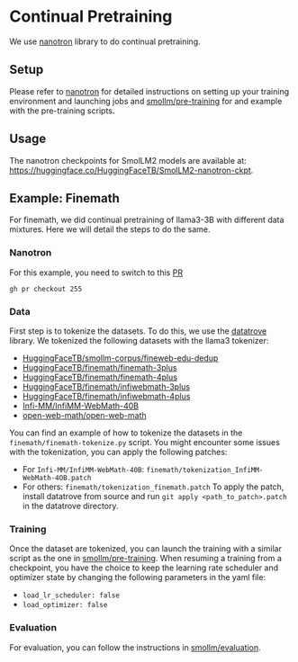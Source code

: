 # Continual Pretraining
We use [nanotron](https://github.com/huggingface/nanotron/) library to do continual pretraining.

## Setup

Please refer to [nanotron](https://github.com/huggingface/nanotron/) for detailed instructions on setting up your training environment and launching jobs and [smollm/pre-training](https://github.com/huggingface/smollm/tree/main/pre-training) for and example with the pre-training scripts.

## Usage

The nanotron checkpoints for SmolLM2 models are available at: https://huggingface.co/HuggingFaceTB/SmolLM2-nanotron-ckpt. 

## Example: Finemath
For finemath, we did continual pretraining of llama3-3B with different data mixtures. Here we will detail the steps to do the same.

### Nanotron
For this example, you need to switch to this [PR](https://github.com/huggingface/nanotron/pull/255)
```
gh pr checkout 255
```

### Data
First step is to tokenize the datasets. To do this, we use the [datatrove](https://github.com/huggingface/datatrove) library. We tokenized the following datasets with the llama3 tokenizer:
- [HuggingFaceTB/smollm-corpus/fineweb-edu-dedup](https://huggingface.co/datasets/HuggingFaceTB/smollm-corpus/tree/main/fineweb-edu-dedup)
- [HuggingFaceTB/finemath/finemath-3plus](https://huggingface.co/datasets/HuggingFaceTB/finemath/tree/main/finemath-3plus)
- [HuggingFaceTB/finemath/finemath-4plus](https://huggingface.co/datasets/HuggingFaceTB/finemath/tree/main/finemath-4plus)
- [HuggingFaceTB/finemath/infiwebmath-3plus](https://huggingface.co/datasets/HuggingFaceTB/finemath/tree/main/infiwebmath-3plus)
- [HuggingFaceTB/finemath/infiwebmath-4plus](https://huggingface.co/datasets/HuggingFaceTB/finemath/tree/main/infiwebmath-4plus)
- [Infi-MM/InfiMM-WebMath-40B](https://huggingface.co/datasets/Infi-MM/InfiMM-WebMath-40B)
- [open-web-math/open-web-math](https://huggingface.co/datasets/open-web-math/open-web-math)

You can find an example of how to tokenize the datasets in the `finemath/finemath-tokenize.py` script. You might encounter some issues with the tokenization, you can apply the following patches:
- For `Infi-MM/InfiMM-WebMath-40B`: `finemath/tokenization_InfiMM-WebMath-4OB.patch`
- For others: `finemath/tokenization_finemath.patch`
To apply the patch, install datatrove from source and run `git apply <path_to_patch>.patch` in the datatrove directory.

### Training
Once the dataset are tokenized, you can launch the training with a similar script as the one in [smollm/pre-training](https://github.com/huggingface/smollm/tree/main/pre-training). When resuming a training from a checkpoint, you have the choice to keep the learning rate scheduler and optimizer state by changing the following parameters in the yaml file:
- `load_lr_scheduler: false`
- `load_optimizer: false`

### Evaluation

For evaluation, you can follow the instructions in [smollm/evaluation](https://github.com/huggingface/smollm/tree/main/evaluation#finemath-dataset-ablations).
